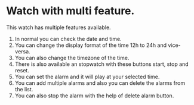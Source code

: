 # Watch with multi feature.

This watch has multiple features available.

1. In normal you can check the date and time.
2. You can change the display format of the time 12h to 24h and vice-versa.
3. You can also change the timezone of the time.
4. There is also available an stopwatch with these buttons start, stop and reset.
5. You can set the alarm and it will play at your selected time.
6. You can add multiple alarms and also you can delete the alarms from the list.
7. You can also stop the alarm with the help of delete alarm button.
